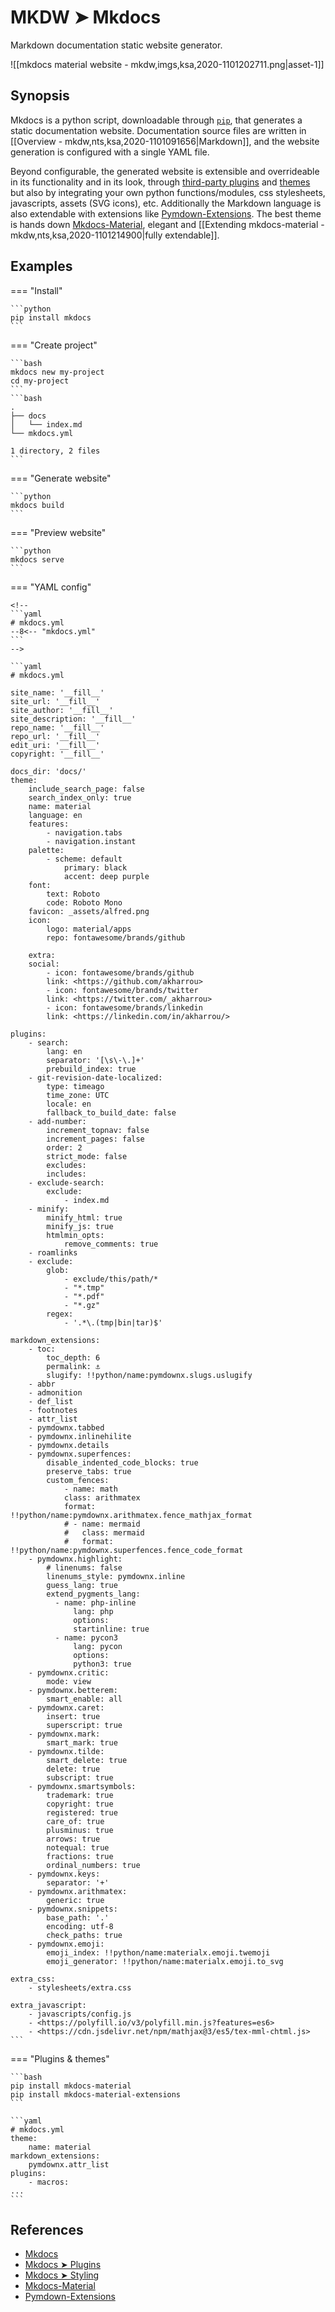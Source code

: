 # MKDW ➤ Mkdocs

Markdown documentation static website generator.

![[mkdocs material website - mkdw,imgs,ksa,2020-1101202711.png|asset-1]]

## Synopsis

Mkdocs is a python script, downloadable through [`pip`](https://pip.pypa.io/en/stable/), that generates a static documentation website. Documentation source files are written in [[Overview - mkdw,nts,ksa,2020-1101091656|Markdown]], and the website generation is configured with a single YAML file.

Beyond configurable, the generated website is extensible and overrideable in its functionality and in its look, through [third-party plugins](https://www.mkdocs.org/user-guide/plugins/) and [themes](https://www.mkdocs.org/user-guide/styling-your-docs/) but also by integrating your own python functions/modules, css stylesheets, javascripts, assets (SVG icons), etc. Additionally the Markdown language is also extendable with extensions like [Pymdown-Extensions](https://facelessuser.github.io/pymdown-extensions/). The best theme is hands down [Mkdocs-Material](https://squidfunk.github.io/mkdocs-material-insiders/), elegant and [[Extending mkdocs-material - mkdw,nts,ksa,2020-1101214900|fully extendable]].

## Examples

=== "Install"

    ```python
    pip install mkdocs
    ```

=== "Create project"

    ```bash
    mkdocs new my-project
    cd my-project
    ```
    ```bash
    .
    ├── docs
    │   └── index.md
    └── mkdocs.yml

    1 directory, 2 files
    ```

=== "Generate website"

    ```python
    mkdocs build
    ```

=== "Preview website"

    ```python
    mkdocs serve
    ```

=== "YAML config"

    <!--
    ```yaml
    # mkdocs.yml
    --8<-- "mkdocs.yml"
    ```
    -->

    ```yaml
    # mkdocs.yml

    site_name: '__fill__'
    site_url: '__fill__'
    site_author: '__fill__'
    site_description: '__fill__'
    repo_name: '__fill__'
    repo_url: '__fill__'
    edit_uri: '__fill__'
    copyright: '__fill__'

    docs_dir: 'docs/'
    theme:
        include_search_page: false
        search_index_only: true
        name: material
        language: en
        features:
            - navigation.tabs
            - navigation.instant
        palette:
            - scheme: default
                primary: black
                accent: deep purple
        font:
            text: Roboto
            code: Roboto Mono
        favicon: _assets/alfred.png
        icon:
            logo: material/apps
            repo: fontawesome/brands/github

        extra:
        social:
            - icon: fontawesome/brands/github
            link: <https://github.com/akharrou>
            - icon: fontawesome/brands/twitter
            link: <https://twitter.com/_akharrou>
            - icon: fontawesome/brands/linkedin
            link: <https://linkedin.com/in/akharrou/>

    plugins:
        - search:
            lang: en
            separator: '[\s\-\.]+'
            prebuild_index: true
        - git-revision-date-localized:
            type: timeago
            time_zone: UTC
            locale: en
            fallback_to_build_date: false
        - add-number:
            increment_topnav: false
            increment_pages: false
            order: 2
            strict_mode: false
            excludes:
            includes:
        - exclude-search:
            exclude:
                - index.md
        - minify:
            minify_html: true
            minify_js: true
            htmlmin_opts:
                remove_comments: true
        - roamlinks
        - exclude:
            glob:
                - exclude/this/path/*
                - "*.tmp"
                - "*.pdf"
                - "*.gz"
            regex:
                - '.*\.(tmp|bin|tar)$'

    markdown_extensions:
        - toc:
            toc_depth: 6
            permalink: ⚓︎
            slugify: !!python/name:pymdownx.slugs.uslugify
        - abbr
        - admonition
        - def_list
        - footnotes
        - attr_list
        - pymdownx.tabbed
        - pymdownx.inlinehilite
        - pymdownx.details
        - pymdownx.superfences:
            disable_indented_code_blocks: true
            preserve_tabs: true
            custom_fences:
                - name: math
                class: arithmatex
                format: !!python/name:pymdownx.arithmatex.fence_mathjax_format
                # - name: mermaid
                #   class: mermaid
                #   format: !!python/name:pymdownx.superfences.fence_code_format
        - pymdownx.highlight:
            # linenums: false
            linenums_style: pymdownx.inline
            guess_lang: true
            extend_pygments_lang:
              - name: php-inline
                  lang: php
                  options:
                  startinline: true
              - name: pycon3
                  lang: pycon
                  options:
                  python3: true
        - pymdownx.critic:
            mode: view
        - pymdownx.betterem:
            smart_enable: all
        - pymdownx.caret:
            insert: true
            superscript: true
        - pymdownx.mark:
            smart_mark: true
        - pymdownx.tilde:
            smart_delete: true
            delete: true
            subscript: true
        - pymdownx.smartsymbols:
            trademark: true
            copyright: true
            registered: true
            care_of: true
            plusminus: true
            arrows: true
            notequal: true
            fractions: true
            ordinal_numbers: true
        - pymdownx.keys:
            separator: '+'
        - pymdownx.arithmatex:
            generic: true
        - pymdownx.snippets:
            base_path: '.'
            encoding: utf-8
            check_paths: true
        - pymdownx.emoji:
            emoji_index: !!python/name:materialx.emoji.twemoji
            emoji_generator: !!python/name:materialx.emoji.to_svg

    extra_css:
        - stylesheets/extra.css

    extra_javascript:
        - javascripts/config.js
        - <https://polyfill.io/v3/polyfill.min.js?features=es6>
        - <https://cdn.jsdelivr.net/npm/mathjax@3/es5/tex-mml-chtml.js>
    ```

=== "Plugins & themes"

    ```bash
    pip install mkdocs-material
    pip install mkdocs-material-extensions
    ```

    ```yaml
    # mkdocs.yml
    theme:
        name: material
    markdown_extensions:
        pymdownx.attr_list
    plugins:
        - macros:
    ...
    ```

## References

- [Mkdocs](https://www.mkdocs.org/)
- [Mkdocs ➤ Plugins](https://www.mkdocs.org/user-guide/plugins/)
- [Mkdocs ➤ Styling](https://www.mkdocs.org/user-guide/styling-your-docs/)
- [Mkdocs-Material](https://squidfunk.github.io/mkdocs-material-insiders/)
- [Pymdown-Extensions](https://facelessuser.github.io/pymdown-extensions/)
